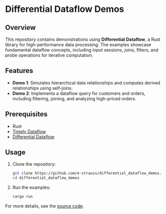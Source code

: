 # Differential Dataflow Demos

## Overview

This repository contains demonstrations using **Differential Dataflow**, a Rust library for high-performance data processing. The examples showcase fundamental dataflow concepts, including input sessions, joins, filters, and probe operations for iterative computation.

## Features

- **Demo 1**: Simulates hierarchical data relationships and computes derived relationships using self-joins.
- **Demo 2**: Implements a dataflow query for customers and orders, including filtering, joining, and analyzing high-priced orders.

## Prerequisites

- Rust
- [Timely Dataflow](https://github.com/TimelyDataflow/timely-dataflow)
- [Differential Dataflow](https://github.com/TimelyDataflow/differential-dataflow)

## Usage

1. Clone the repository:
   ```bash
   git clone https://github.com/e-strauss/differential_dataflow_demos.git
   cd differential_dataflow_demos
   ```
2. Run the examples:
   ```bash
   cargo run
   ```


For more details, see the [source code](https://github.com/e-strauss/differential_dataflow_demos/blob/master/src/main.rs).